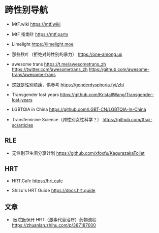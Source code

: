 # 跨性别导航

- MtF.wiki
  <https://mtf.wiki>

- MtF 指南针
  <https://mtf.party>

- Limelight
  <https://limelight.moe>

- 那些秋叶（拒绝对跨性别的暴力）
  <https://one-among.us>

- awesome trans
  <https://t.me/awesometrans_zh>
  <https://twitter.com/awesometrans_zh>
  <https://github.com/awesome-trans/awesome-trans>

- 这就是性别烦躁，供参考
  <https://genderdysphoria.fyi/zh/>

- Transgender lost years
  <https://github.com/KristallWang/Transgender-lost-years>

- LGBTQIA in China
  <https://github.com/LGBT-CN/LGBTQIA-In-China>

- Transfeminine Science（跨性别女性科学？）
  <https://github.com/tfsci-sc/articles>

## RLE

- 无性别卫生间分享计划
  <https://github.com/xfoxfu/KagurazakaToilet>

## HRT

- HRT.Cafe
  <https://hrt.cafe>

- Shizu's HRT Guide
  <https://docs.hrt.guide>

## 文章

- ​ 医院医保开 HRT（激素代替治疗）药物流程
  <https://zhuanlan.zhihu.com/p/387187000>
